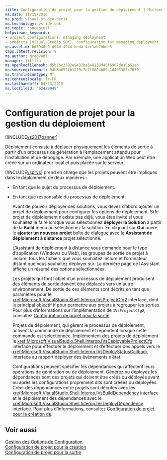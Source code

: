 ```yaml
---
title: Configuration de projet pour la gestion du déploiement | Microsoft Docs
ms.date: 11/15/2016
ms.prod: visual-studio-dev14
ms.technology: vs-ide-sdk
ms.topic: conceptual
helpviewer_keywords:
- project configurations, managing deployment
- projects [Visual Studio SDK], configuration for managing deployment
ms.assetid: bd5940d9-d94d-4944-beda-4ec1ab2bbde5
caps.latest.revision: 9
ms.author: gregvanl
manager: jillfra
ms.openlocfilehash: d5b16c3392e9432ba540130d45f6907de15b51ab
ms.sourcegitcommit: 94b3a052fb1229c7e7f8804b09c1d403385c7630
ms.translationtype: MT
ms.contentlocale: fr-FR
ms.lasthandoff: 04/23/2019
ms.locfileid: "62429949"
---
```

# <a name="project-configuration-for-managing-deployment"></a>Configuration de projet pour la gestion du déploiement
[!INCLUDE[vs2017banner](../../includes/vs2017banner.md)]

Déploiement consiste à déplacer physiquement les éléments de sortie à partir d’un processus de génération à l’emplacement attendu pour l’installation et de débogage. Par exemple, une application Web peut être créée sur un ordinateur local et puis placée sur le serveur.  
  
 [!INCLUDE[vsprvs](../../includes/vsprvs-md.md)] prend en charge que les projets peuvent être impliqués dans le déploiement de deux manières :  
  
- En tant que le sujet du processus de déploiement.  
  
- En tant que responsable du processus de déploiement.  
  
  Avant de pouvoir déployer des solutions, vous devez d’abord ajouter un projet de déploiement pour configurer les options de déploiement. Si le projet de déploiement n’existe pas déjà, vous êtes invité si vous souhaitez le faire lorsque vous sélectionnez **déployer la Solution** à partir de la **Build** menu ou sélectionnez la solution. En cliquant sur **Oui** ouvre le **ajouter un nouveau projet** boîte de dialogue avec le **Assistant de déploiement à distance** projet sélectionné.  
  
  L’Assistant de déploiement à distance vous demande pour le type d’application (Windows ou Web), les groupes de sortie de projet à inclure, tous les fichiers que vous souhaitez inclure et l’ordinateur distant que vous souhaitez déployer sur. La dernière page de l’Assistant affiche un résumé des options sélectionnées.  
  
  Les projets qui font l’objet d’un processus de déploiement produisent des éléments de sortie doivent être déplacés vers un autre environnement. De sortie de ces éléments sont décrits en tant que paramètres pour le <xref:Microsoft.VisualStudio.Shell.Interop.IVsProjectCfg2> interface, dont le principal objectif if pour permettre aux projets à regrouper les sorties. Pour plus d’informations sur l’implémentation de `IVsProjectCfg2`, consultez [Configuration de projet pour la sortie](../../extensibility/internals/project-configuration-for-output.md).  
  
  Projets de déploiement, qui gèrent le processus de déploiement, activent la commande de déploiement et répondent lorsque cette commande est sélectionnée. Implémentent des projets de déploiement le <xref:Microsoft.VisualStudio.Shell.Interop.IVsDeployableProjectCfg> interface pour effectuer le déploiement et d’effectuer des appels vers le <xref:Microsoft.VisualStudio.Shell.Interop.IVsDeployStatusCallback> interface au rapport déployer des événements d’état.  
  
  Configurations peuvent spécifier les dépendances qui affectent leurs opérations de génération ou de déploiement. Générez ou déployez les dépendances sont des projets qui doivent être créés ou déployés avant ou après les configurations proprement dits sont créées ou déployées. Créer des dépendances entre projets sont décrites avec les <xref:Microsoft.VisualStudio.Shell.Interop.IVsBuildDependency> interface et le déploiement des dépendances avec le <xref:Microsoft.VisualStudio.Shell.Interop.IVsDeployDependency> interface. Pour plus d’informations, consultez [Configuration de projet pour la création de](../../extensibility/internals/project-configuration-for-building.md).  
  
## <a name="see-also"></a>Voir aussi  
 [Gestion des Options de Configuration](../../extensibility/internals/managing-configuration-options.md)   
 [Configuration de projet pour la création](../../extensibility/internals/project-configuration-for-building.md)   
 [Configuration de projet pour la sortie](../../extensibility/internals/project-configuration-for-output.md)
